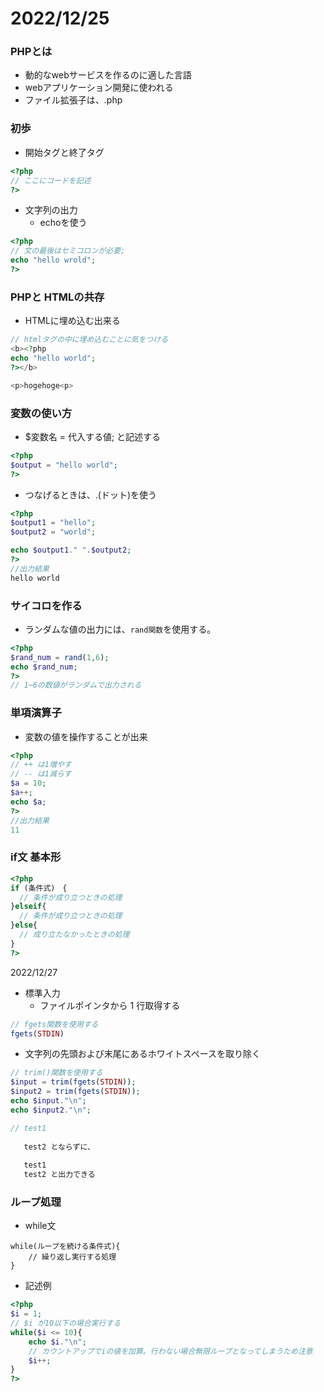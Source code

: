 # 2022/12/25

### PHPとは
- 動的なwebサービスを作るのに適した言語
- webアプリケーション開発に使われる
- ファイル拡張子は、.php

### 初歩
- 開始タグと終了タグ
```php
<?php
// ここにコードを記述
?>
```
- 文字列の出力
  - echoを使う
```php
<?php
// 文の最後はセミコロンが必要;
echo "hello wrold";
?>
```

### PHPと HTMLの共存
- HTMLに埋め込む出来る
```php
// htmlタグの中に埋め込むことに気をつける
<b><?php
echo "hello world";
?></b>

<p>hogehoge<p>
```

### 変数の使い方
- $変数名 = 代入する値; と記述する
```php
<?php
$output = "hello world";
?>
```
- つなげるときは、.(ドット)を使う
```php
<?php
$output1 = "hello";
$output2 = "world";

echo $output1." ".$output2;
?>
//出力結果
hello world
```
 ### サイコロを作る
 - ランダムな値の出力には、`rand関数`を使用する。
```php
<?php
$rand_num = rand(1,6);
echo $rand_num;
?>
// 1~6の数値がランダムで出力される
```

###  単項演算子
- 変数の値を操作することが出来
```php
<?php
// ++ は1増やす
// -- は1減らす
$a = 10;
$a++;
echo $a;
?>
//出力結果
11
```

### if文 基本形
```php
<?php
if (条件式)　{
  // 条件が成り立つときの処理
}elseif{
  // 条件が成り立つときの処理
}else{
  // 成り立たなかったときの処理
}
?>
```


2022/12/27

- 標準入力
  - ファイルポインタから 1 行取得する
```php
// fgets関数を使用する
fgets(STDIN)
```

  - 文字列の先頭および末尾にあるホワイトスペースを取り除く
```php
// trim()関数を使用する
$input = trim(fgets(STDIN));
$input2 = trim(fgets(STDIN));
echo $input."\n";
echo $input2."\n";

// test1
  
   test2 とならずに、
   
   test1
   test2 と出力できる
```

### ループ処理

- while文
```
while(ループを続ける条件式){
    // 繰り返し実行する処理
}
```
- 記述例
```php
<?php
$i = 1;
// $i が10以下の場合実行する
while($i <= 10){
    echo $i."\n";
    // カウントアップでiの値を加算。行わない場合無限ループとなってしまうため注意
    $i++;
}
?>
```
